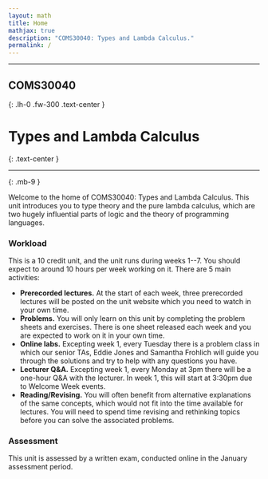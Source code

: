```yaml
---
layout: math
title: Home
mathjax: true
description: "COMS30040: Types and Lambda Calculus."
permalink: /
---
```


* * * 

## COMS30040
{: .lh-0 .fw-300 .text-center } 

# Types and Lambda Calculus
{: .text-center }

* * *
{: .mb-9 }


Welcome to the home of COMS30040: Types and Lambda Calculus.  This unit introduces you to type theory and the pure lambda calculus, which are two hugely influential parts of logic and the theory of programming languages.  

### Workload

This is a 10 credit unit, and the unit runs during weeks 1--7.  You should expect to around 10 hours per week working on it.  There are 5 main activities:
* __Prerecorded lectures.__ At the start of each week, three prerecorded lectures will be posted on the unit website which you need to watch in your own time.
* __Problems.__ You will only learn on this unit by completing the problem sheets and exercises.  There is one sheet released each week and you are expected to work on it in your own time.
* __Online labs.__  Excepting week 1, every Tuesday there is a problem class in which our senior TAs, Eddie Jones and Samantha Frohlich will guide you through the solutions and try to help with any questions you have.
* __Lecturer Q&A.__ Excepting week 1, every Monday at 3pm there will be a one-hour Q&A with the lecturer.  In week 1, this will start at 3:30pm due to Welcome Week events.
* __Reading/Revising.__  You will often benefit from alternative explanations of the same concepts, which would not fit into the time available for lectures.  You will need to spend time revising and rethinking topics before you can solve the associated problems.

### Assessment

This unit is assessed by a written exam, conducted online in the January assessment period.
